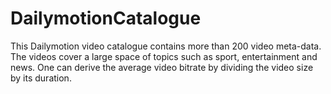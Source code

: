 # DailymotionCatalogue

This Dailymotion video catalogue contains more than 200 video meta-data. The videos cover a large space of topics such as sport, entertainment and news. One can derive the average video bitrate by dividing the video size by its duration. 
